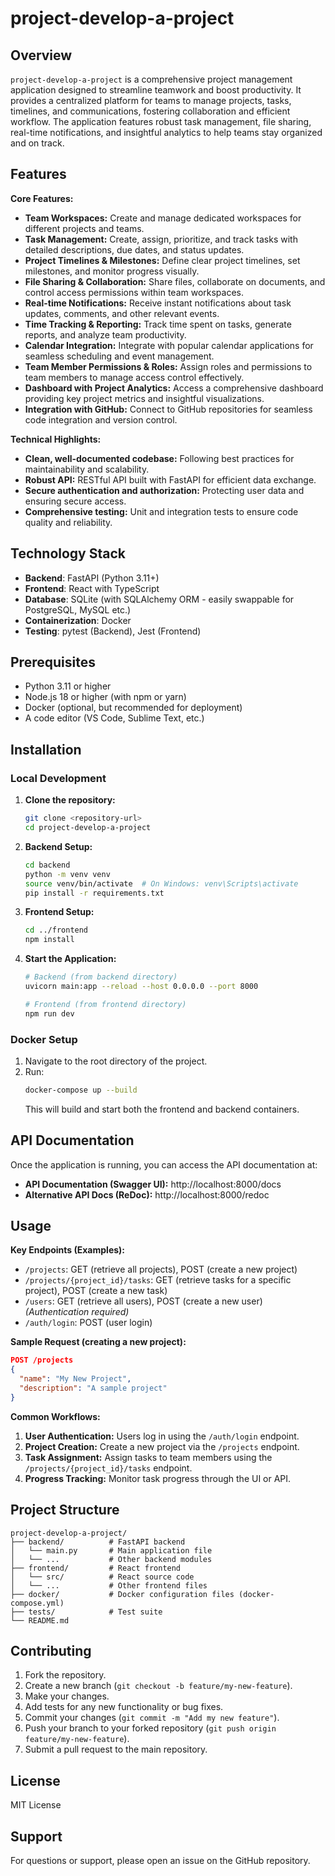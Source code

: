 # project-develop-a-project

## Overview

`project-develop-a-project` is a comprehensive project management application designed to streamline teamwork and boost productivity.  It provides a centralized platform for teams to manage projects, tasks, timelines, and communications, fostering collaboration and efficient workflow.  The application features robust task management, file sharing, real-time notifications, and insightful analytics to help teams stay organized and on track.

## Features

**Core Features:**

* **Team Workspaces:** Create and manage dedicated workspaces for different projects and teams.
* **Task Management:** Create, assign, prioritize, and track tasks with detailed descriptions, due dates, and status updates.
* **Project Timelines & Milestones:** Define clear project timelines, set milestones, and monitor progress visually.
* **File Sharing & Collaboration:** Share files, collaborate on documents, and control access permissions within team workspaces.
* **Real-time Notifications:** Receive instant notifications about task updates, comments, and other relevant events.
* **Time Tracking & Reporting:** Track time spent on tasks, generate reports, and analyze team productivity.
* **Calendar Integration:** Integrate with popular calendar applications for seamless scheduling and event management.
* **Team Member Permissions & Roles:** Assign roles and permissions to team members to manage access control effectively.
* **Dashboard with Project Analytics:** Access a comprehensive dashboard providing key project metrics and insightful visualizations.
* **Integration with GitHub:**  Connect to GitHub repositories for seamless code integration and version control.

**Technical Highlights:**

* **Clean, well-documented codebase:**  Following best practices for maintainability and scalability.
* **Robust API:**  RESTful API built with FastAPI for efficient data exchange.
* **Secure authentication and authorization:**  Protecting user data and ensuring secure access.
* **Comprehensive testing:**  Unit and integration tests to ensure code quality and reliability.


## Technology Stack

* **Backend**: FastAPI (Python 3.11+)
* **Frontend**: React with TypeScript
* **Database**: SQLite (with SQLAlchemy ORM - easily swappable for PostgreSQL, MySQL etc.)
* **Containerization**: Docker
* **Testing**: pytest (Backend), Jest (Frontend)


## Prerequisites

* Python 3.11 or higher
* Node.js 18 or higher (with npm or yarn)
* Docker (optional, but recommended for deployment)
* A code editor (VS Code, Sublime Text, etc.)


## Installation

### Local Development

1. **Clone the repository:**
   ```bash
   git clone <repository-url>
   cd project-develop-a-project
   ```

2. **Backend Setup:**
   ```bash
   cd backend
   python -m venv venv
   source venv/bin/activate  # On Windows: venv\Scripts\activate
   pip install -r requirements.txt
   ```

3. **Frontend Setup:**
   ```bash
   cd ../frontend
   npm install
   ```

4. **Start the Application:**
   ```bash
   # Backend (from backend directory)
   uvicorn main:app --reload --host 0.0.0.0 --port 8000

   # Frontend (from frontend directory)
   npm run dev
   ```

### Docker Setup

1.  Navigate to the root directory of the project.
2.  Run:
    ```bash
    docker-compose up --build
    ```
    This will build and start both the frontend and backend containers.


## API Documentation

Once the application is running, you can access the API documentation at:

* **API Documentation (Swagger UI):** http://localhost:8000/docs
* **Alternative API Docs (ReDoc):** http://localhost:8000/redoc


## Usage

**Key Endpoints (Examples):**

* `/projects`:  GET (retrieve all projects), POST (create a new project)
* `/projects/{project_id}/tasks`: GET (retrieve tasks for a specific project), POST (create a new task)
* `/users`:  GET (retrieve all users), POST (create a new user)  *(Authentication required)*
* `/auth/login`: POST (user login)


**Sample Request (creating a new project):**

```json
POST /projects
{
  "name": "My New Project",
  "description": "A sample project"
}
```

**Common Workflows:**

1.  **User Authentication:** Users log in using the `/auth/login` endpoint.
2.  **Project Creation:**  Create a new project via the `/projects` endpoint.
3.  **Task Assignment:** Assign tasks to team members using the `/projects/{project_id}/tasks` endpoint.
4.  **Progress Tracking:** Monitor task progress through the UI or API.


## Project Structure

```
project-develop-a-project/
├── backend/          # FastAPI backend
│   └── main.py       # Main application file
│   └── ...           # Other backend modules
├── frontend/         # React frontend
│   └── src/          # React source code
│   └── ...           # Other frontend files
├── docker/           # Docker configuration files (docker-compose.yml)
├── tests/            # Test suite
└── README.md
```


## Contributing

1.  Fork the repository.
2.  Create a new branch (`git checkout -b feature/my-new-feature`).
3.  Make your changes.
4.  Add tests for any new functionality or bug fixes.
5.  Commit your changes (`git commit -m "Add my new feature"`).
6.  Push your branch to your forked repository (`git push origin feature/my-new-feature`).
7.  Submit a pull request to the main repository.


## License

MIT License


## Support

For questions or support, please open an issue on the GitHub repository.
